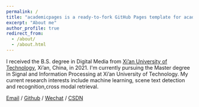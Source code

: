 ```yaml
---
permalink: /
title: "academicpages is a ready-to-fork GitHub Pages template for academic personal websites"
excerpt: "About me"
author_profile: true
redirect_from: 
  - /about/
  - /about.html
---
```


I received the B.S. degree in Digital Media from  [Xi’an University of Technology](https://www.xaut.edu.cn/), Xi’an, China, in 2021. I'm currently pursuing the Master degree in Signal and Information Processing at Xi’an University of Technology. My current research interests include machine learning, scene text detection and recognition,cross modal retrieval.  


[Email](2220820010@stu.xaut.edu.cn) / [Github](https://github.com/yy121211) / [Wechat](../images/weixin.jpg) / [CSDN](https://blog.csdn.net/qq_61363628?type=blog)
